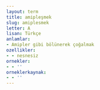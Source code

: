 ```yaml
---
layout: term
title: amipleşmek
slug: amiplesmek
letter: A
lisan: Türkçe
anlamlar:
- Amipler gibi bölünerek çoğalmak
ozellikler:
- - nesnesiz
ornekler:
- - ''
orneklerkaynak:
- - ''
---
```

